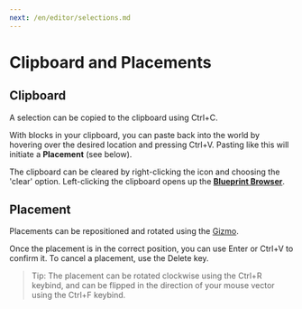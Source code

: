 ```yaml
---
next: /en/editor/selections.md
---
```


# Clipboard and Placements

## Clipboard

A selection can be copied to the clipboard using Ctrl+C. 

With blocks in your clipboard, you can paste back into the world by hovering over the desired location and pressing Ctrl+V. Pasting like this will initiate a **Placement** (see below).

The clipboard can be cleared by right-clicking the icon and choosing the 'clear' option. Left-clicking the clipboard opens up the [**Blueprint Browser**](blueprints.md).

## Placement

Placements can be repositioned and rotated using the [Gizmo](gizmos.md).

Once the placement is in the correct position, you can use Enter or Ctrl+V to confirm it. To cancel a placement, use the Delete key.

> Tip: The placement can be rotated clockwise using the Ctrl+R keybind, and can be flipped in the direction of your mouse vector using the Ctrl+F keybind.
